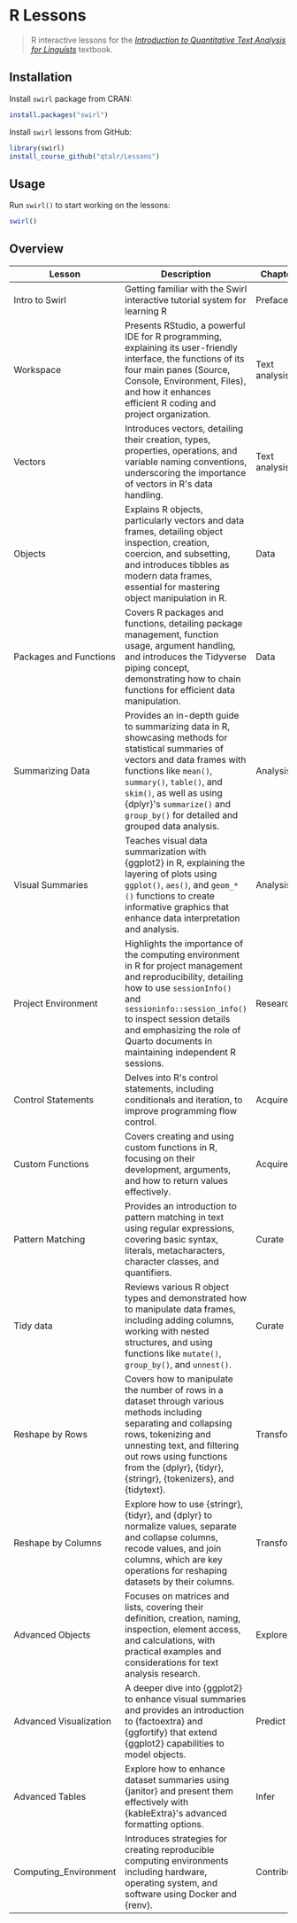 # R Lessons

> R interactive lessons for the *[Introduction to Quantitative Text Analysis for Linguists](https://qtalr.github.io/book/)* textbook.

## Installation

Install `swirl` package from CRAN:

```r
install.packages("swirl")
```

Install `swirl` lessons from GitHub:

```r
library(swirl)
install_course_github("qtalr/Lessons")
```

## Usage

Run `swirl()` to start working on the lessons:

```r
swirl()
```
## Overview

| Lesson                 | Description                                                                                                                                                                                                                                                                               | Chapter                  |
| ---------------------- | ----------------------------------------------------------------------------------------------------------------------------------------------------------------------------------------------------------------------------------------------------------------------------------------- | ------------------------ |
| Intro to Swirl         | Getting familiar with the Swirl interactive tutorial system for learning R                                                                                                                                                                                                                | Preface                  |
| Workspace              | Presents RStudio, a powerful IDE for R programming, explaining its user-friendly interface, the functions of its four main panes (Source, Console, Environment, Files), and how it enhances efficient R coding and project organization.                                                  | Text analysis |
| Vectors                | Introduces vectors, detailing their creation, types, properties, operations, and variable naming conventions, underscoring the importance of vectors in R's data handling.                                                                                                                | Text analysis |
| Objects                | Explains R objects, particularly vectors and data frames, detailing object inspection, creation, coercion, and subsetting, and introduces tibbles as modern data frames, essential for mastering object manipulation in R.                                                                | Data      |
| Packages and Functions | Covers R packages and functions, detailing package management, function usage, argument handling, and introduces the Tidyverse piping concept, demonstrating how to chain functions for efficient data manipulation.                                                                      | Data      |
| Summarizing Data       | Provides an in-depth guide to summarizing data in R, showcasing methods for statistical summaries of vectors and data frames with functions like `mean()`, `summary()`, `table()`, and `skim()`, as well as using {dplyr}'s `summarize()` and `group_by()` for detailed and grouped data analysis.      | Analysis     |
| Visual Summaries       | Teaches visual data summarization with {ggplot2} in R, explaining the layering of plots using `ggplot()`, `aes()`, and `geom_*()` functions to create informative graphics that enhance data interpretation and analysis.                                                                         | Analysis     |
| Project Environment    | Highlights the importance of the computing environment in R for project management and reproducibility, detailing how to use `sessionInfo()` and `sessioninfo::session_info()` to inspect session details and emphasizing the role of Quarto documents in maintaining independent R sessions. | Research         |
| Control Statements     | Delves into R's control statements, including conditionals and iteration, to improve programming flow control.                                                                                                                                                                            | Acquire             |
| Custom Functions       | Covers creating and using custom functions in R, focusing on their development, arguments, and how to return values effectively.                                                                                                                                                          | Acquire             |
| Pattern Matching       | Provides an introduction to pattern matching in text using regular expressions, covering basic syntax, literals, metacharacters, character classes, and quantifiers.                                                                                                                      | Curate          |
| Tidy data              | Reviews various R object types and demonstrated how to manipulate data frames, including adding columns, working with nested structures, and using functions like `mutate()`, `group_by()`, and `unnest()`.                                                                                     | Curate          |
| Reshape by Rows        | Covers how to manipulate the number of rows in a dataset through various methods including separating and collapsing rows, tokenizing and unnesting text, and filtering out rows using functions from the {dplyr}, {tidyr}, {stringr}, {tokenizers}, and {tidytext}.                        | Transform       |
| Reshape by Columns     | Explore how to use {stringr}, {tidyr}, and {dplyr} to normalize values, separate and collapse columns, recode values, and join columns, which are key operations for reshaping datasets by their columns.                                                                              | Transform       |
| Advanced Objects       | Focuses on matrices and lists, covering their definition, creation, naming, inspection, element access, and calculations, with practical examples and considerations for text analysis research.                                                                                          | Explore              |
| Advanced Visualization | A deeper dive into {ggplot2} to enhance visual summaries and provides an introduction to {factoextra} and {ggfortify} that extend {ggplot2} capabilities to model objects.                                                                                               | Predict               |
| Advanced Tables        | Explore how to enhance dataset summaries using {janitor} and present them effectively with {kableExtra}'s advanced formatting options.                                                                                                                                | Infer                |
| Computing_Environment  | Introduces strategies for creating reproducible computing environments including hardware, operating system, and software using Docker and {renv}.                                                                                                                              | Contribute             |

